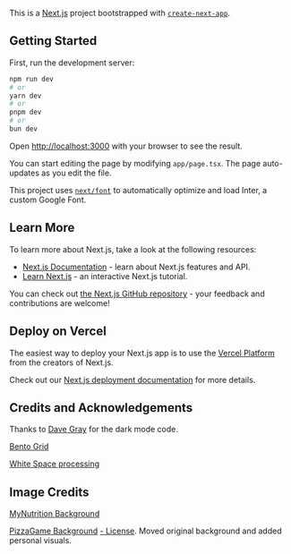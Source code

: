 This is a [Next.js](https://nextjs.org/) project bootstrapped with [`create-next-app`](https://github.com/vercel/next.js/tree/canary/packages/create-next-app).

## Getting Started

First, run the development server:

```bash
npm run dev
# or
yarn dev
# or
pnpm dev
# or
bun dev
```

Open [http://localhost:3000](http://localhost:3000) with your browser to see the result.

You can start editing the page by modifying `app/page.tsx`. The page auto-updates as you edit the file.

This project uses [`next/font`](https://nextjs.org/docs/basic-features/font-optimization) to automatically optimize and load Inter, a custom Google Font.

## Learn More

To learn more about Next.js, take a look at the following resources:

- [Next.js Documentation](https://nextjs.org/docs) - learn about Next.js features and API.
- [Learn Next.js](https://nextjs.org/learn) - an interactive Next.js tutorial.

You can check out [the Next.js GitHub repository](https://github.com/vercel/next.js/) - your feedback and contributions are welcome!

## Deploy on Vercel

The easiest way to deploy your Next.js app is to use the [Vercel Platform](https://vercel.com/new?utm_medium=default-template&filter=next.js&utm_source=create-next-app&utm_campaign=create-next-app-readme) from the creators of Next.js.

Check out our [Next.js deployment documentation](https://nextjs.org/docs/deployment) for more details.

## Credits and Acknowledgements

Thanks to [Dave Gray](https://www.davegray.codes/posts/light-dark-mode-nextjs-app-router-tailwind) for the dark mode code.

[Bento Grid](https://dev.to/ibelick/creating-bento-grid-layouts-with-css-tailwind-css-26mo)

[White Space processing](https://www.dhiwise.com/post/react-line-break-techniques-for-better-text-formatting)

## Image Credits

[MyNutrition Background](https://images.rawpixel.com/image_800/cHJpdmF0ZS9sci9pbWFnZXMvd2Vic2l0ZS8yMDIyLTA1L2lzMTYwNjItaW1hZ2Uta3d2eWZrd3IuanBn.jpg)

[PizzaGame Background](https://live.staticflickr.com/65535/50504042927_08a76822d2_b.jpg)
[- License](https://creativecommons.org/licenses/by/2.0/). Moved original background and added personal visuals.